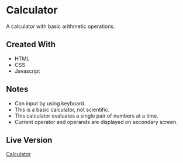 # Calculator
A calculator with basic arithmetic operations.
## Created With
* HTML
* CSS
* Javascript
## Notes
* Can input by using keyboard.
* This is a basic calculator, not scientific.
* This calculator evaluates a single pair of numbers at a time.
* Current operator and operands are displayed on secondary screen.
## Live Version
[Calculator](https://wangchowchow.github.io/calculator/)
